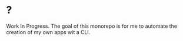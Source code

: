 # ?

Work In Progress. The goal of this monorepo is for me to automate the creation of my own apps wit a CLI.
